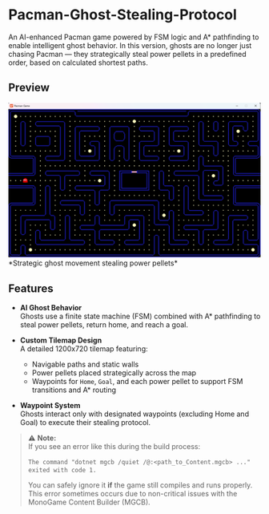 # Pacman-Ghost-Stealing-Protocol

An AI-enhanced Pacman game powered by FSM logic and A* pathfinding to enable intelligent ghost behavior. In this version, ghosts are no longer just chasing Pacman — they strategically steal power pellets in a predefined order, based on calculated shortest paths.

## Preview
<img src="project_folder/Map1.png" alt="Game Preview" width="1000"/>
*Strategic ghost movement stealing power pellets*

## Features

- **AI Ghost Behavior**  
  Ghosts use a finite state machine (FSM) combined with A* pathfinding to steal power pellets, return home, and reach a goal.

- **Custom Tilemap Design**  
  A detailed 1200x720 tilemap featuring:
  - Navigable paths and static walls
  - Power pellets placed strategically across the map
  - Waypoints for `Home`, `Goal`, and each power pellet to support FSM transitions and A* routing

- **Waypoint System**  
  Ghosts interact only with designated waypoints (excluding Home and Goal) to execute their stealing protocol.

> ⚠ **Note:**  
> If you see an error like this during the build process:
> 
> ```
> The command "dotnet mgcb /quiet /@:<path_to_Content.mgcb> ..." exited with code 1.
> ```
> 
> You can safely ignore it **if** the game still compiles and runs properly.  
> This error sometimes occurs due to non-critical issues with the MonoGame Content Builder (MGCB).  
